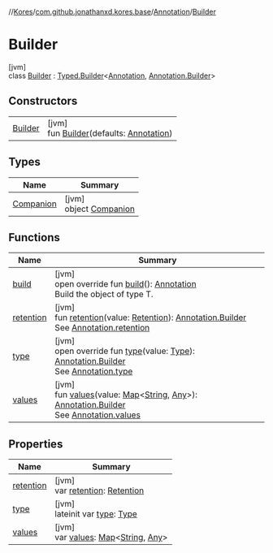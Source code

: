 //[Kores](../../../../index.md)/[com.github.jonathanxd.kores.base](../../index.md)/[Annotation](../index.md)/[Builder](index.md)

# Builder

[jvm]\
class [Builder](index.md) : [Typed.Builder](../../-typed/-builder/index.md)<[Annotation](../index.md), [Annotation.Builder](index.md)>

## Constructors

| | |
|---|---|
| [Builder](-builder.md) | [jvm]<br>fun [Builder](-builder.md)(defaults: [Annotation](../index.md)) |

## Types

| Name | Summary |
|---|---|
| [Companion](-companion/index.md) | [jvm]<br>object [Companion](-companion/index.md) |

## Functions

| Name | Summary |
|---|---|
| [build](build.md) | [jvm]<br>open override fun [build](build.md)(): [Annotation](../index.md)<br>Build the object of type T. |
| [retention](retention.md) | [jvm]<br>fun [retention](retention.md)(value: [Retention](../../-retention/index.md)): [Annotation.Builder](index.md)<br>See [Annotation.retention](../retention.md) |
| [type](type.md) | [jvm]<br>open override fun [type](type.md)(value: [Type](https://docs.oracle.com/javase/8/docs/api/java/lang/reflect/Type.html)): [Annotation.Builder](index.md)<br>See [Annotation.type](../type.md) |
| [values](values.md) | [jvm]<br>fun [values](values.md)(value: [Map](https://kotlinlang.org/api/latest/jvm/stdlib/kotlin.collections/-map/index.html)<[String](https://kotlinlang.org/api/latest/jvm/stdlib/kotlin/-string/index.html), [Any](https://kotlinlang.org/api/latest/jvm/stdlib/kotlin/-any/index.html)>): [Annotation.Builder](index.md)<br>See [Annotation.values](../values.md) |

## Properties

| Name | Summary |
|---|---|
| [retention](retention.md) | [jvm]<br>var [retention](retention.md): [Retention](../../-retention/index.md) |
| [type](type.md) | [jvm]<br>lateinit var [type](type.md): [Type](https://docs.oracle.com/javase/8/docs/api/java/lang/reflect/Type.html) |
| [values](values.md) | [jvm]<br>var [values](values.md): [Map](https://kotlinlang.org/api/latest/jvm/stdlib/kotlin.collections/-map/index.html)<[String](https://kotlinlang.org/api/latest/jvm/stdlib/kotlin/-string/index.html), [Any](https://kotlinlang.org/api/latest/jvm/stdlib/kotlin/-any/index.html)> |
